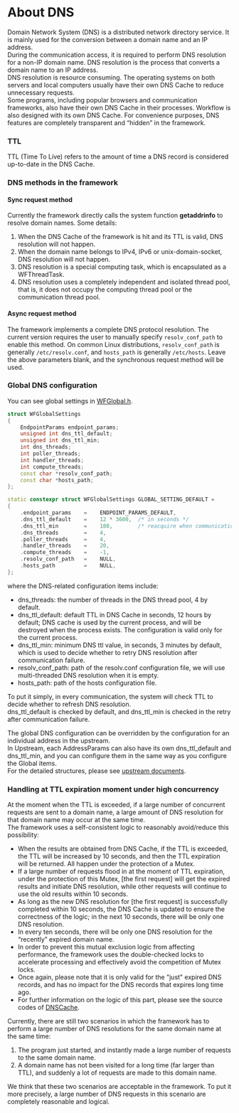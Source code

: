# About DNS

Domain Network System (DNS) is a distributed network directory service. It is mainly used for the conversion between a domain name and an IP address.   
During the communication access, it is required to perform DNS resolution for a non-IP domain name. DNS resolution is the process that converts a domain name to an IP address.   
DNS resolution is resource consuming. The operating systems on both servers and local computers usually have their own DNS Cache to reduce unnecessary requests.   
Some programs, including popular browsers and communication frameworks, also have their own DNS Cache in their processes. Workflow is also designed with its own DNS Cache. For convenience purposes, DNS features are completely transparent and “hidden” in the framework.

### TTL

TTL (Time To Live) refers to the amount of time a DNS record is considered up-to-date in the DNS Cache.

### DNS methods in the framework

#### Sync request method
Currently the framework directly calls the system function **getaddrinfo** to resolve domain names. Some details:

1. When the DNS Cache of the framework is hit and its TTL is valid, DNS resolution will not happen.
2. When the domain name belongs to IPv4, IPv6 or unix-domain-socket, DNS resolution will not happen.
3. DNS resolution is a special computing task, which is encapsulated as a WFThreadTask.
4. DNS resolution uses a completely independent and isolated thread pool, that is, it does not occupy the computing thread pool or the communication thread pool.

#### Async request method
The framework implements a complete DNS protocol resolution. The current version requires the user to manually specify `resolv_conf_path` to enable this method. On common Linux distributions, `resolv_conf_path` is generally `/etc/resolv.conf`, and `hosts_path` is generally `/etc/hosts`. Leave the above parameters blank, and the synchronous request method will be used.

### Global DNS configuration

You can see global settings in [WFGlobal.h](/src/manager/WFGlobal.h).

~~~cpp
struct WFGlobalSettings
{
    EndpointParams endpoint_params;
    unsigned int dns_ttl_default;
    unsigned int dns_ttl_min;
    int dns_threads;
    int poller_threads;
    int handler_threads;
    int compute_threads;
    const char *resolv_conf_path;
    const char *hosts_path;
};

static constexpr struct WFGlobalSettings GLOBAL_SETTING_DEFAULT =
{
    .endpoint_params    =    ENDPOINT_PARAMS_DEFAULT,
    .dns_ttl_default    =    12 * 3600,  /* in seconds */
    .dns_ttl_min        =    180,        /* reacquire when communication error */
    .dns_threads        =    4,
    .poller_threads     =    4,
    .handler_threads    =    20,
    .compute_threads    =    -1,
    .resolv_conf_path   =    NULL,
    .hosts_path         =    NULL,
};
~~~

where the DNS-related configuration items include:

* dns\_threads: the number of threads in the DNS thread pool, 4 by default.
* dns\_ttl\_default: default TTL in DNS Cache in seconds, 12 hours by default; DNS cache is used by the current process, and will be destroyed when the process exists. The configuration is valid only for the current process.
* dns\_ttl\_min: minimum DNS ttl value, in seconds, 3 minutes by default, which is used to decide whether to retry DNS resolution after communication failure.
* resolv_conf_path: path of the resolv.conf configuration file, we will use multi-threaded DNS resolution when it is empty.
* hosts_path: path of the hosts configuration file.

To put it simply, in every communication, the system will check TTL to decide whether to refresh DNS resolution.   
dns\_ttl\_default is checked by default, and dns\_ttl\_min is checked in the retry after communication failure. 

The global DNS configuration can be overridden by the configuration for an individual address in the upstream.   
In Upstream, each AddressParams can also have its own dns\_ttl\_default and dns\_ttl\_min, and you can configure them in the same way as you configure the Global items.   
For the detailed structures, please see [upstream documents](/docs/en/about-upstream.md#Address).

### Handling at TTL expiration moment under high concurrency

At the moment when the TTL is exceeded, if a large number of concurrent requests are sent to a domain name, a large amount of DNS resolution for that domain name may occur at the same time.   
The framework uses a self-consistent logic to reasonably avoid/reduce this possibility:

* When the results are obtained from DNS Cache, if the TTL is exceeded, the TTL will be increased by 10 seconds, and then the TTL expiration will be returned. All happen under the protection of a Mutex.
* If a large number of requests flood in at the moment of TTL expiration, under the protection of this Mutex, \[the first request] will get the expired results and initiate DNS resolution, while other requests will continue to use the old results within 10 seconds.
* As long as the new DNS resolution for \[the first request] is successfully completed within 10 seconds, the DNS Cache is updated to ensure the correctness of the logic; in the next 10 seconds, there will be only one DNS resolution.
* In every ten seconds, there will be only one DNS resolution for the “recently” expired domain name. 
* In order to prevent this mutual exclusion logic from affecting performance, the framework uses the double-checked locks to accelerate processing and effectively avoid the competition of Mutex locks.
* Once again, please note that it is only valid for the "just" expired DNS records, and has no impact for the DNS records that expires long time ago.
* For further information on the logic of this part, please see the source codes of [DNSCache](/src/manager/DNSCache.h).

Currently, there are still two scenarios in which the framework has to perform a large number of DNS resolutions for the same domain name at the same time:

1. The program just started, and instantly made a large number of requests to the same domain name.
2. A domain name has not been visited for a long time (far larger than TTL), and suddenly a lot of requests are made to this domain name.

We think that these two scenarios are acceptable in the framework. To put it more precisely, a large number of DNS requests in this scenario are completely reasonable and logical.
